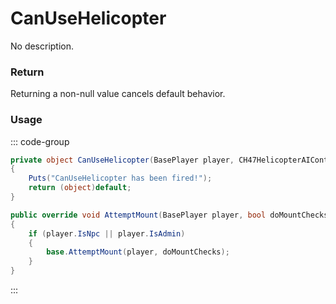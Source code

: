 # CanUseHelicopter
<Badge type="info" text="Vehicle"/><Badge type="danger" text="Carbon Compatible"/><Badge type="warning" text="Oxide Compatible"/>
No description.
### Return
Returning a non-null value cancels default behavior.

### Usage
::: code-group
```csharp [Example]
private object CanUseHelicopter(BasePlayer player, CH47HelicopterAIController cH47HelicopterAIController)
{
	Puts("CanUseHelicopter has been fired!");
	return (object)default;
}
```
```csharp [Source — Assembly-CSharp @ CH47HelicopterAIController]
public override void AttemptMount(BasePlayer player, bool doMountChecks = true)
{
	if (player.IsNpc || player.IsAdmin)
	{
		base.AttemptMount(player, doMountChecks);
	}
}

```
:::
